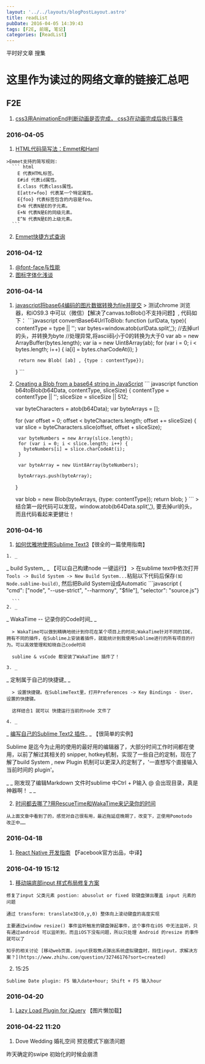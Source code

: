 ```yaml
---
layout: '../../layouts/blogPostLayout.astro'
title: readList
pubDate: 2016-04-05 14:39:43
tags: [F2E, 前端, 笔记]
categories: [ReadList]
---
```


平时好文章 搜集
<!-- more -->

# 这里作为读过的网络文章的链接汇总吧

## F2E

1. [css3用AnimationEnd判断动画是否完成， css3在动画完成后执行事件](http://blog.csdn.net/kongjiea/article/details/38614695)

### 2016-04-05

  1. [HTML代码简写法：Emmet和Haml](http://www.ruanyifeng.com/blog/2013/06/emmet_and_haml.html)

    >Emmet支持的简写规则:
      ``` html
        E 代表HTML标签。
        E#id 代表id属性。
        E.class 代表class属性。
        E[attr=foo] 代表某一个特定属性。
        E{foo} 代表标签包含的内容是foo。
        E>N 代表N是E的子元素。
        E+N 代表N是E的同级元素。
        E^N 代表N是E的上级元素。
      ```

  2. [Emmet快捷方式查询](http://emmet.evget.com/)

### 2016-04-12

  1. [@font-face与性能](http://www.cnblogs.com/demix/archive/2009/11/28/1612715.html)
  2. [图标字体化浅谈](http://isux.tencent.com/icon-font.html)

### 2016-04-14

  1. [javascript将base64编码的图片数据转换为file并提交](http://www.blogjava.net/jidebingfeng/articles/406171.html)
    > 测试chrome 浏览器，和iOS9.3 中可以（微信）【解决了canvas.toBlob()不支持问题】, 代码如下：
    ```javascript
      convertBase64UrlToBlob: function (urlData, type){
          contentType = type || '';
          var bytes=window.atob(urlData.split[','](1));        //去掉url的头，并转换为byte
          //处理异常,将ascii码小于0的转换为大于0
          var ab = new ArrayBuffer(bytes.length);
          var ia = new Uint8Array(ab);
          for (var i = 0; i < bytes.length; i++) {
              ia[i] = bytes.charCodeAt(i);
          }

          return new Blob( [ab] , {type : contentType});
      }
    ```
  2. [Creating a Blob from a base64 string in JavaScript](http://stackoverflow.com/questions/16245767/creating-a-blob-from-a-base64-string-in-javascript)
    ``` javascript
      function b64toBlob(b64Data, contentType, sliceSize) {
        contentType = contentType || '';
        sliceSize = sliceSize || 512;

        var byteCharacters = atob(b64Data);
        var byteArrays = [];

        for (var offset = 0; offset < byteCharacters.length; offset += sliceSize) {
          var slice = byteCharacters.slice(offset, offset + sliceSize);

          var byteNumbers = new Array(slice.length);
          for (var i = 0; i < slice.length; i++) {
            byteNumbers[i] = slice.charCodeAt(i);
          }

          var byteArray = new Uint8Array(byteNumbers);

          byteArrays.push(byteArray);
        }

        var blob = new Blob(byteArrays, {type: contentType});
        return blob;
      }
    ```
    > 结合第一段代码可以发现，window.atob(b64Data.split[','](1)), 要去掉url的头，而且代码看起来更健壮！

### 2016-04-16

  1. [如何优雅地使用Sublime Text3](http://www.jianshu.com/p/3cb5c6f2421c)【很全的一篇使用指南】

    1. _
_
 build System_
_
 【可以自己构建node 一键运行】
      > 在sublime text中依次打开`Tools -> Build System -> New Build System...`粘贴以下代码后保存`(如Node.sublime-build)`, 然后把Build System设成Automatic
      ```javascript
        { "cmd": ["node", "--use-strict", "--harmony", "$file"], "selector": "source.js"}

      ```
    2. _
_
 WakaTime -- 记录你的Code时间_
_

      > WakaTime可以做到精确地统计到你花在某个项目上的时间;WakaTime针对不同的IDE，拥有不同的插件，在Sublime上安装着插件，就能统计到我使用Sublime进行的所有项目的行为。可以高效管理和知晓自己code时间
    
      sublime & vsCode 都安装了WakaTime 插件了！
    
    3. _
_
 定制属于自己的快捷键_
_

      > 设置快捷键。在SublimeText里，打开Preferences -> Key Bindings - User，设置的快捷键。
    
      这样结合1 就可以 快捷运行当前的node 文件了
    
    4. _
_
 [编写自己的Sublime Text2 插件](http://www.bluesdream.com/blog/write-your-own-sublime-text2-plug.html)_
_
 【很简单的实例】

  Sublime 是迄今为止用的使用的最好用的编辑器了，大部分时间工作时间都在使用，以前了解过其相关的 snipper, hotkey机制，实现了一些自己的定制，现在了解了build System , new Plugin 机制可以更深入的定制了，'一直想写个直接输入当前时间的 plugin'。

  _
_
 刚发现了编辑Markdown 文件时sublime 中Ctrl + P输入 @ 会出现目录，真是神器啊！ _
_

  2. [时间都去哪了?用RescueTime和WakaTime来记录你的时间](https://luolei.org/track-your-time/)

    从上面文章中看到了的，感觉对自己很有用，最近拖延症晚期了，改变下，正使用Pomotodo 改正中……

### 2016-04-18

  1. [React Native 开发指南](http://www.tuicool.com/articles/3EVz2qB) 【Facebook官方出品，中译】

### 2016-04-19 15:12

  1. [移动端底部input 样式布局修复方案](https://mingyili.github.io/2015/11/05.html#pagewrap)

    修复了input 父类元素 postion: abusolut or fixed 软键盘弹出覆盖 input 元素的问题

    通过 transform: translate3D(0,y,0) 整体向上滚动键盘的高度实现

    主要通过window resize() 事件监听触发的键盘弹起事件，这个事件在iOS 中无法监听，只有通过android 可以监听到，而且iOS下没有问题，所以只处理 Android 的resize 的事件就可以了

    知乎的相关讨论 [移动web页面，input获取焦点弹出系统虚拟键盘时，挡住input，求解决方案？](https://www.zhihu.com/question/32746176?sort=created)
  2. 15:25

    Sublime Date plugin: F5 输入date+hour; Shift + F5 输入hour

### 2016-04-20 ###

  1. [Lazy Load Plugin for jQuery](http://www.appelsiini.net/projects/lazyload) 【图片懒加载】

### 2016-04-22 11:20

  1. Dove Wedding 婚礼空间 预览模式下崩溃问题

  昨天确定的swipe 初始化的时候会崩溃
